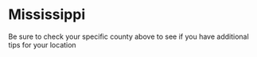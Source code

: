 # Mississippi
Be sure to check your specific county above to see if you have additional tips for your location
